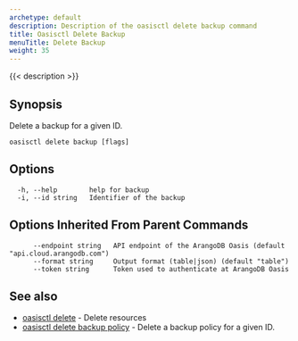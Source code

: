 ```yaml
---
archetype: default
description: Description of the oasisctl delete backup command
title: Oasisctl Delete Backup
menuTitle: Delete Backup
weight: 35
---
```

{{< description >}}
## Synopsis
Delete a backup for a given ID.

```
oasisctl delete backup [flags]
```

## Options
```
  -h, --help        help for backup
  -i, --id string   Identifier of the backup
```

## Options Inherited From Parent Commands
```
      --endpoint string   API endpoint of the ArangoDB Oasis (default "api.cloud.arangodb.com")
      --format string     Output format (table|json) (default "table")
      --token string      Token used to authenticate at ArangoDB Oasis
```

## See also
* [oasisctl delete](_index.md)	 - Delete resources
* [oasisctl delete backup policy](delete-backup-policy.md)	 - Delete a backup policy for a given ID.

